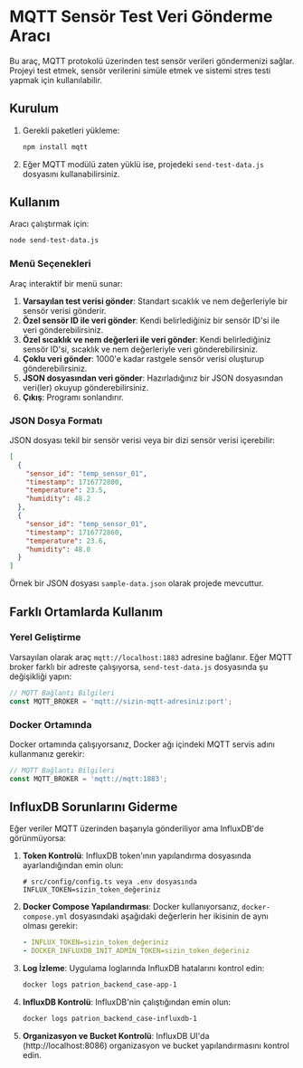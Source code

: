 # MQTT Sensör Test Veri Gönderme Aracı

Bu araç, MQTT protokolü üzerinden test sensör verileri göndermenizi sağlar. Projeyi test etmek, sensör verilerini simüle etmek ve sistemi stres testi yapmak için kullanılabilir.

## Kurulum

1. Gerekli paketleri yükleme:
   ```bash
   npm install mqtt
   ```

2. Eğer MQTT modülü zaten yüklü ise, projedeki `send-test-data.js` dosyasını kullanabilirsiniz.

## Kullanım

Aracı çalıştırmak için:

```bash
node send-test-data.js
```

### Menü Seçenekleri

Araç interaktif bir menü sunar:

1. **Varsayılan test verisi gönder**: Standart sıcaklık ve nem değerleriyle bir sensör verisi gönderir.
2. **Özel sensör ID ile veri gönder**: Kendi belirlediğiniz bir sensör ID'si ile veri gönderebilirsiniz.
3. **Özel sıcaklık ve nem değerleri ile veri gönder**: Kendi belirlediğiniz sensör ID'si, sıcaklık ve nem değerleriyle veri gönderebilirsiniz.
4. **Çoklu veri gönder**: 1000'e kadar rastgele sensör verisi oluşturup gönderebilirsiniz.
5. **JSON dosyasından veri gönder**: Hazırladığınız bir JSON dosyasından veri(ler) okuyup gönderebilirsiniz.
6. **Çıkış**: Programı sonlandırır.

### JSON Dosya Formatı

JSON dosyası tekil bir sensör verisi veya bir dizi sensör verisi içerebilir:

```json
[
  {
    "sensor_id": "temp_sensor_01",
    "timestamp": 1716772800,
    "temperature": 23.5,
    "humidity": 48.2
  },
  {
    "sensor_id": "temp_sensor_01",
    "timestamp": 1716772860,
    "temperature": 23.6,
    "humidity": 48.0
  }
]
```

Örnek bir JSON dosyası `sample-data.json` olarak projede mevcuttur.

## Farklı Ortamlarda Kullanım

### Yerel Geliştirme

Varsayılan olarak araç `mqtt://localhost:1883` adresine bağlanır. Eğer MQTT broker farklı bir adreste çalışıyorsa, `send-test-data.js` dosyasında şu değişikliği yapın:

```javascript
// MQTT Bağlantı Bilgileri
const MQTT_BROKER = 'mqtt://sizin-mqtt-adresiniz:port';
```

### Docker Ortamında

Docker ortamında çalışıyorsanız, Docker ağı içindeki MQTT servis adını kullanmanız gerekir:

```javascript
// MQTT Bağlantı Bilgileri
const MQTT_BROKER = 'mqtt://mqtt:1883';
```

## InfluxDB Sorunlarını Giderme

Eğer veriler MQTT üzerinden başarıyla gönderiliyor ama InfluxDB'de görünmüyorsa:

1. **Token Kontrolü**: InfluxDB token'ının yapılandırma dosyasında ayarlandığından emin olun:
   ```
   # src/config/config.ts veya .env dosyasında
   INFLUX_TOKEN=sizin_token_değeriniz
   ```

2. **Docker Compose Yapılandırması**: Docker kullanıyorsanız, `docker-compose.yml` dosyasındaki aşağıdaki değerlerin her ikisinin de aynı olması gerekir:
   ```yaml
   - INFLUX_TOKEN=sizin_token_değeriniz
   - DOCKER_INFLUXDB_INIT_ADMIN_TOKEN=sizin_token_değeriniz
   ```

3. **Log İzleme**: Uygulama loglarında InfluxDB hatalarını kontrol edin:
   ```bash
   docker logs patrion_backend_case-app-1
   ```

4. **InfluxDB Kontrolü**: InfluxDB'nin çalıştığından emin olun:
   ```bash
   docker logs patrion_backend_case-influxdb-1
   ```

5. **Organizasyon ve Bucket Kontrolü**: InfluxDB UI'da (http://localhost:8086) organizasyon ve bucket yapılandırmasını kontrol edin. 